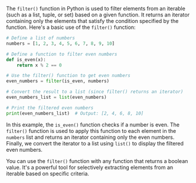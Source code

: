 The `filter()` function in Python is used to filter elements from an iterable (such as a list, tuple, or set) based on a given function. It returns an iterator containing only the elements that satisfy the condition specified by the function. Here's a basic use of the `filter()` function:

```python
# Define a list of numbers
numbers = [1, 2, 3, 4, 5, 6, 7, 8, 9, 10]

# Define a function to filter even numbers
def is_even(x):
    return x % 2 == 0

# Use the filter() function to get even numbers
even_numbers = filter(is_even, numbers)

# Convert the result to a list (since filter() returns an iterator)
even_numbers_list = list(even_numbers)

# Print the filtered even numbers
print(even_numbers_list)  # Output: [2, 4, 6, 8, 10]
```

In this example, the `is_even()` function checks if a number is even. The `filter()` function is used to apply this function to each element in the `numbers` list and returns an iterator containing only the even numbers. Finally, we convert the iterator to a list using `list()` to display the filtered even numbers.

You can use the `filter()` function with any function that returns a boolean value. It's a powerful tool for selectively extracting elements from an iterable based on specific criteria.
